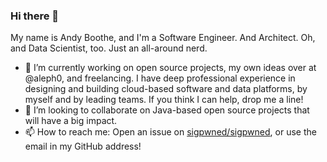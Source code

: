 ### Hi there 👋

My name is Andy Boothe, and I'm a Software Engineer. And Architect. Oh, and Data Scientist, too. Just an all-around nerd.

- 🔭 I’m currently working on open source projects, my own ideas over at @aleph0, and freelancing. I have deep professional experience in designing and building cloud-based software and data platforms, by myself and by leading teams. If you think I can help, drop me a line!
- 👯 I’m looking to collaborate on Java-based open source projects that will have a big impact.
- 📫 How to reach me: Open an issue on [sigpwned/sigpwned](https://github.com/sigpwned/sigpwned), or use the email in my GitHub address!

<!--
**sigpwned/sigpwned** is a ✨ _special_ ✨ repository because its `README.md` (this file) appears on your GitHub profile.

Here are some ideas to get you started:

- 🔭 I’m currently working on ...
- 🌱 I’m currently learning ...
- 👯 I’m looking to collaborate on ...
- 🤔 I’m looking for help with ...
- 💬 Ask me about ...
- 📫 How to reach me: ...
- 😄 Pronouns: ...
- ⚡ Fun fact: ...
-->
